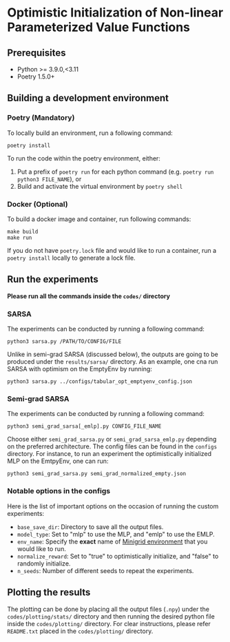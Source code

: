 # Optimistic Initialization of Non-linear Parameterized Value Functions

## Prerequisites
- Python >= 3.9.0,<3.11
- Poetry 1.5.0+

## Building a development environment
### Poetry (Mandatory)
To locally build an environment, run a following command:
```
poetry install
```
To run the code within the poetry environment, either:
1. Put a prefix of `poetry run` for each python command (e.g. `poetry run python3 FILE_NAME`), or
2. Build and activate the virtual environment by `poetry shell`

### Docker (Optional)
To build a docker image and container, run following commands:
```
make build
make run
```
If you do not have `poetry.lock` file and would like to run a container,
run a `poetry install` locally to generate a lock file. 

## Run the experiments
**Please run all the commands inside the `codes/` directory**
### SARSA
The experiments can be conducted by running a following command:
```
python3 sarsa.py /PATH/TO/CONFIG/FILE
```
Unlike in semi-grad SARSA (discussed below), the outputs are going to be produced under the `results/sarsa/` directory. As an example, one cna run SARSA with optimism on the EmptyEnv by running:
```
python3 sarsa.py ../configs/tabular_opt_emptyenv_config.json
```

### Semi-grad SARSA
The experiments can be conducted by running a following command:
```
python3 semi_grad_sarsa[_emlp].py CONFIG_FILE_NAME
```
Choose either `semi_grad_sarsa.py` or `semi_grad_sarsa_emlp.py` depending on the preferred architecture. The config files can be found in the `configs` directory. For instance, to run an experiment the optimistically initialized MLP on the EmtpyEnv, one can run:
```
python3 semi_grad_sarsa.py semi_grad_normalized_empty.json
```

### Notable options in the configs
Here is the list of important options on the occasion of running the custom experiments:
- `base_save_dir`: Directory to save all the output files.
- `model_type`: Set to "mlp" to use the MLP, and "emlp" to use the EMLP.
- `env_name`: Specify the **exact** name of [Minigrid environment](https://minigrid.farama.org/) that you would like to run.
- `normalize_reward`: Set to "true" to optimistically initialize, and "false" to randomly initialize.
- `n_seeds`: Number of different seeds to repeat the experiments.

## Plotting the results
The plotting can be done by placing all the output files (`.npy`) under the `codes/plotting/stats/` directory and then running the desired python file inside the `codes/plotting/` directory. For clear instructions, please refer `README.txt` placed in the `codes/plotting/` directory. 